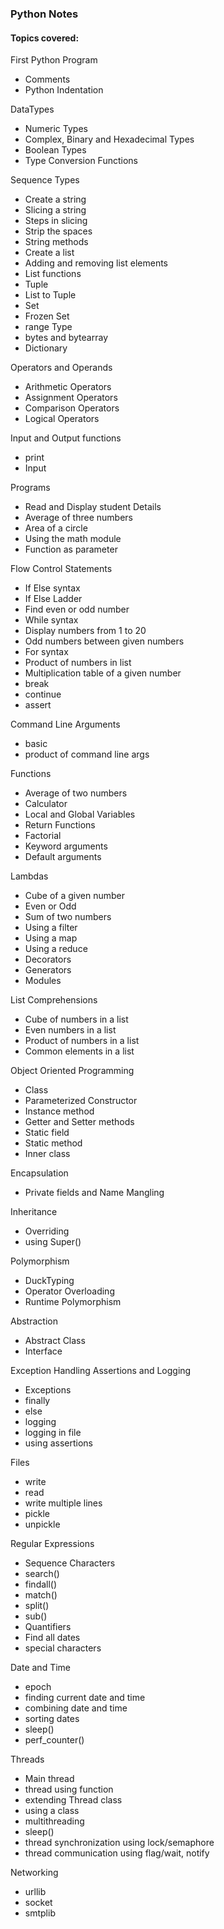 ### Python Notes

#### Topics covered:

First Python Program

- Comments
- Python Indentation

DataTypes

- Numeric Types
- Complex, Binary and Hexadecimal Types
- Boolean Types
- Type Conversion Functions

Sequence Types

- Create a string
- Slicing a string
- Steps in slicing
- Strip the spaces
- String methods
- Create a list
- Adding and removing list elements
- List functions
- Tuple
- List to Tuple
- Set
- Frozen Set
- range Type
- bytes and bytearray
- Dictionary

Operators and Operands

- Arithmetic Operators
- Assignment Operators
- Comparison Operators
- Logical Operators

Input and Output functions

- print
- Input

Programs

- Read and Display student Details
- Average of three numbers
- Area of a circle
- Using the math module
- Function as parameter

Flow Control Statements

- If Else syntax
- If Else Ladder
- Find even or odd number
- While syntax
- Display numbers from 1 to 20
- Odd numbers between given numbers
- For syntax
- Product of numbers in list
- Multiplication table of a given number
- break
- continue
- assert

Command Line Arguments

- basic
- product of command line args

Functions

- Average of two numbers
- Calculator
- Local and Global Variables
- Return Functions
- Factorial
- Keyword arguments
- Default arguments

Lambdas

- Cube of a given number
- Even or Odd
- Sum of two numbers
- Using a filter
- Using a map
- Using a reduce
- Decorators
- Generators
- Modules

List Comprehensions

- Cube of numbers in a list
- Even numbers in a list
- Product of numbers in a list
- Common elements in a list

Object Oriented Programming

- Class
- Parameterized Constructor
- Instance method
- Getter and Setter methods
- Static field
- Static method
- Inner class

Encapsulation

- Private fields and Name Mangling

Inheritance

- Overriding
- using Super()

Polymorphism

- DuckTyping
- Operator Overloading
- Runtime Polymorphism

Abstraction

- Abstract Class
- Interface

Exception Handling Assertions and Logging

- Exceptions
- finally
- else
- logging
- logging in file
- using assertions

Files

- write
- read
- write multiple lines
- pickle
- unpickle

Regular Expressions

- Sequence Characters
- search()
- findall()
- match()
- split()
- sub()
- Quantifiers
- Find all dates
- special characters

Date and Time

- epoch
- finding current date and time
- combining date and time
- sorting dates
- sleep()
- perf_counter()

Threads

- Main thread
- thread using function
- extending Thread class
- using a class
- multithreading
- sleep()
- thread synchronization using lock/semaphore
- thread communication using flag/wait, notify

Networking

- urllib
- socket
- smtplib

